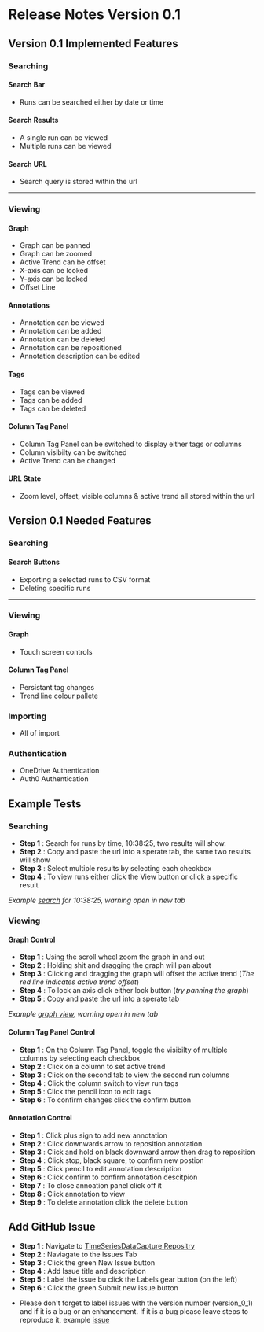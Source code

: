 # Release Notes Version 0.1

## Version 0.1 Implemented Features

### Searching

#### Search Bar
- Runs can be searched either by date or time

#### Search Results
- A single run can be viewed
- Multiple runs can be viewed

#### Search URL
- Search query is stored within the url

---
 
### Viewing

#### Graph
- Graph can be panned
- Graph can be zoomed
- Active Trend can be offset
- X-axis can be lcoked
- Y-axis can be locked
- Offset Line

#### Annotations
- Annotation can be viewed
- Annotation can be added
- Annotation can be deleted
- Annotation can be repositioned
- Annotation description can be edited

#### Tags
- Tags can be viewed
- Tags can be added
- Tags can be deleted

#### Column Tag Panel
- Column Tag Panel can be switched to display either tags or columns
- Column visibilty can be switched
- Active Trend can be changed

#### URL State
- Zoom level, offset, visible columns & active trend all stored within the url

## Version 0.1 Needed Features

### Searching

#### Search Buttons
- Exporting a selected runs to CSV format
- Deleting specific runs

---

### Viewing

#### Graph
- Touch screen controls

#### Column Tag Panel
- Persistant tag changes
- Trend line colour pallete

### Importing
- All of import

### Authentication
- OneDrive Authentication
- Auth0 Authentication


## Example Tests

### Searching

- **Step 1** : Search for runs by time, 10:38:25, two results will show.
- **Step 2** : Copy and paste the url into a sperate tab, the same two results will show
- **Step 3** : Select multiple results by selecting each checkbox
- **Step 4** : To view runs either click the View button or click a specific result

*Example [search]( https://timeseriesdatacapture-spwa.herokuapp.com/#!/home/?query=%252010:38:25) for 10:38:25, warning open in new tab* 

### Viewing
#### Graph Control
- **Step 1** : Using the scroll wheel zoom the graph in and out
- **Step 2** : Holding shit and dragging the graph will pan about
- **Step 3** : Clicking and dragging the graph will offset the active trend (*The red line indicates active trend offset*)
- **Step 4** : To lock an axis click either lock button (*try panning the graph*)
- **Step 5** : Copy and paste the url into a sperate tab

*Example [graph view](https://timeseriesdatacapture-spwa.herokuapp.com/#!/view?runs=2B497C4DAFF48A9C!178&columns=2B497C4DAFF48A9C!178:RTH%2B2B497C4DAFF48A9C!178:T(Environment)&viewVector=%7B%22k%22:0.6,%22x%22:45.41,%22y%22:153.79%7D&offsetVector=%7B%22x%22:569.07,%22y%22:-129.01%7D&active=2B497C4DAFF48A9C!178%2BRTH), warning open in new tab*

#### Column Tag Panel Control
- **Step 1** : On the Column Tag Panel, toggle the visibilty of multiple columns by selecting each checkbox
- **Step 2** : Click on a column to set active trend
- **Step 3** : Click on the second tab to view the second run columns
- **Step 4** : Click the column switch to view run tags
- **Step 5** : Click the pencil icon to edit tags
- **Step 6** : To confirm changes click the confirm button

#### Annotation Control
- **Step 1** : Click plus sign to add new annotation
- **Step 2** : Click downwards arrow to reposition annotation
- **Step 3** : Click and hold on black downward arrow then drag to reposition
- **Step 4** : Click stop, black square, to confirm new postion
- **Step 5** : Click pencil to edit annotation description
- **Step 6** : Click confirm to confirm annotation descitpion
- **Step 7** : To close annoation panel click off it
- **Step 8** : Click annotation to view
- **Step 9** : To delete annotation click the delete button


## Add GitHub Issue
- **Step 1** : Navigate to [TimeSeriesDataCapture Repositry](https://github.com/CMDT/TimeSeriesDataCapture/issues)
- **Step 2** : Naviagate to the Issues Tab
- **Step 3** : Click the green New Issue button
- **Step 4** : Add Issue title and description
- **Step 5** : Label the issue bu click the Labels gear button (on the left)
- **Step 6** : Click the green Submit new issue button

* Please don't forget to label issues with the version number (version_0_1) and if it is a bug or an enhancement. If it is a bug please leave steps to reproduce it, example [issue](https://github.com/CMDT/TimeSeriesDataCapture/issues/3)
 
